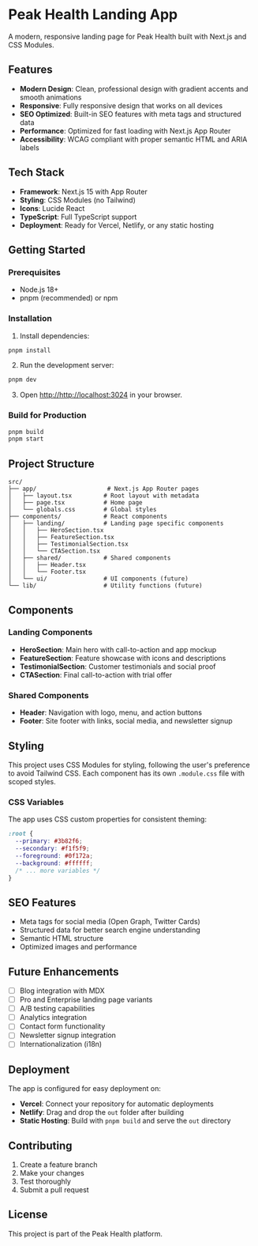 # Peak Health Landing App

A modern, responsive landing page for Peak Health built with Next.js and CSS Modules.

## Features

- **Modern Design**: Clean, professional design with gradient accents and smooth animations
- **Responsive**: Fully responsive design that works on all devices
- **SEO Optimized**: Built-in SEO features with meta tags and structured data
- **Performance**: Optimized for fast loading with Next.js App Router
- **Accessibility**: WCAG compliant with proper semantic HTML and ARIA labels

## Tech Stack

- **Framework**: Next.js 15 with App Router
- **Styling**: CSS Modules (no Tailwind)
- **Icons**: Lucide React
- **TypeScript**: Full TypeScript support
- **Deployment**: Ready for Vercel, Netlify, or any static hosting

## Getting Started

### Prerequisites

- Node.js 18+
- pnpm (recommended) or npm

### Installation

1. Install dependencies:

```bash
pnpm install
```

2. Run the development server:

```bash
pnpm dev
```

3. Open [http://http://localhost:3024](http://http://localhost:3024) in your browser.

### Build for Production

```bash
pnpm build
pnpm start
```

## Project Structure

```
src/
├── app/                    # Next.js App Router pages
│   ├── layout.tsx         # Root layout with metadata
│   ├── page.tsx           # Home page
│   └── globals.css        # Global styles
├── components/            # React components
│   ├── landing/           # Landing page specific components
│   │   ├── HeroSection.tsx
│   │   ├── FeatureSection.tsx
│   │   ├── TestimonialSection.tsx
│   │   └── CTASection.tsx
│   ├── shared/            # Shared components
│   │   ├── Header.tsx
│   │   └── Footer.tsx
│   └── ui/                # UI components (future)
└── lib/                   # Utility functions (future)
```

## Components

### Landing Components

- **HeroSection**: Main hero with call-to-action and app mockup
- **FeatureSection**: Feature showcase with icons and descriptions
- **TestimonialSection**: Customer testimonials and social proof
- **CTASection**: Final call-to-action with trial offer

### Shared Components

- **Header**: Navigation with logo, menu, and action buttons
- **Footer**: Site footer with links, social media, and newsletter signup

## Styling

This project uses CSS Modules for styling, following the user's preference to avoid Tailwind CSS. Each component has its own `.module.css` file with scoped styles.

### CSS Variables

The app uses CSS custom properties for consistent theming:

```css
:root {
  --primary: #3b82f6;
  --secondary: #f1f5f9;
  --foreground: #0f172a;
  --background: #ffffff;
  /* ... more variables */
}
```

## SEO Features

- Meta tags for social media (Open Graph, Twitter Cards)
- Structured data for better search engine understanding
- Semantic HTML structure
- Optimized images and performance

## Future Enhancements

- [ ] Blog integration with MDX
- [ ] Pro and Enterprise landing page variants
- [ ] A/B testing capabilities
- [ ] Analytics integration
- [ ] Contact form functionality
- [ ] Newsletter signup integration
- [ ] Internationalization (i18n)

## Deployment

The app is configured for easy deployment on:

- **Vercel**: Connect your repository for automatic deployments
- **Netlify**: Drag and drop the `out` folder after building
- **Static Hosting**: Build with `pnpm build` and serve the `out` directory

## Contributing

1. Create a feature branch
2. Make your changes
3. Test thoroughly
4. Submit a pull request

## License

This project is part of the Peak Health platform.
